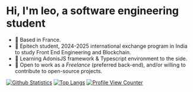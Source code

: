 # Hi, I'm leo, a software engineering student

- 📍 Based in France.
- 🚂 Epitech student, 2024-2025 international exchange program in India to study Front End Engineering and Blockchain.
- 🌱 Learning AdonisJS framework & Typescript environment to the side.
- 🏫 Open to work as a *Freelance* (preferred back-end), and/or willing to contribute to open-source projects.

[![Github Statistics](https://github-readme-stats.vercel.app/api?username=LeopoldSallan&count_private=true&show_icons=true&hide_border=true&theme=radical)](https://github.com/LeopoldSallan)
[![Top Langs](https://github-readme-stats.vercel.app/api/top-langs/?username=LeopoldSallan&layout=compact&count_private=true&theme=radical)](https://github.com/LeopoldSallan)
[![Profile View Counter](https://komarev.com/ghpvc/?username=LeopoldSallan)](https://github.com/LeopoldSallan)
